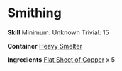 <!-- TITLE: Hammered Copper Vambraces -->
<!-- SUBTITLE:  -->
# Smithing
**Skill**
Minimum: Unknown
Trivial: 15

**Container**
[Heavy Smelter](heavy-smelter)

**Ingredients**
[Flat Sheet of Copper](flat-sheet-of-copper) x 5

